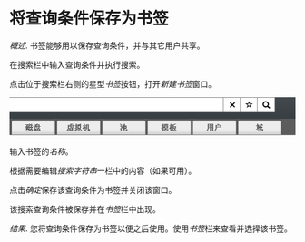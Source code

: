 # 将查询条件保存为书签

*概述*.
书签能够用以保存查询条件，并与其它用户共享。

在搜索栏中输入查询条件并执行搜索。

点击位于搜索栏右侧的星型*书签*按钮，打开*新建书签*窗口。

![分配标签窗口](../images/Using_Search_Bookmarks_and_Tags-Bookmark_Icon.png)

输入书签的*名称*。

根据需要编辑*搜索字符串*一栏中的内容（如果可用）。

点击*确定*保存该查询条件为书签并关闭该窗口。

该搜索查询条件被保存并在*书签*栏中出现。

*结果*.
您将查询条件保存为书签以便之后使用。使用*书签*栏来查看并选择该书签。
 
